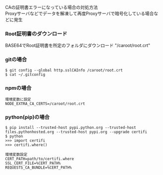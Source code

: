 CAの証明書エラーになっている場合の対処方法  
Proxyサーバなどでデータを解凍して再度Proxyサーバで暗号化している場合などに発生

### Root証明書のダウンロード

BASE64でRoot証明書を所定のフォルダにダウンロード "/caroot/root.crt"


### gitの場合

```
$ git config --global http.sslCAInfo /caroot/root.crt
$ cat ~/.gitconfig
```

### npmの場合

```
環境変数に設定
NODE_EXTRA_CA_CERTS=/caroot/root.crt
```

### python(pip)の場合

```
$ pip install --trusted-host pypi.python.org --trusted-host files.pythonhosted.org --trusted-host pypi.org --upgrade certifi
$ python
>>> import certifi
>>> certifi.where()

環境変数設定
CERT_PATH=path/to/certifi.where
SSL_CERT_FILE=%CERT_PATH%
REQUESTS_CA_BUNDLE=%CERT_PATH%
```